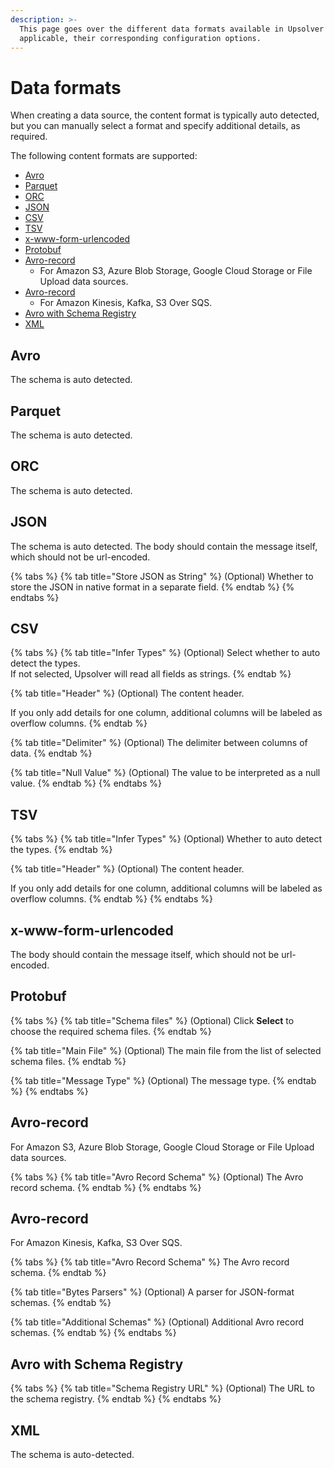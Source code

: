 ```yaml
---
description: >-
  This page goes over the different data formats available in Upsolver and, if
  applicable, their corresponding configuration options.
---
```


# Data formats

When creating a data source, the content format is typically auto detected, but you can manually select a format and specify additional details, as required.

The following content formats are supported:

* [Avro](data-formats.md#avro)
* [Parquet](data-formats.md#parquet)
* [ORC](data-formats.md#orc)
* [JSON](data-formats.md#json)
* [CSV](data-formats.md#csv)
* [TSV](data-formats.md#tsv)
* [x-www-form-urlencoded](data-formats.md#x-www-form-urlencoded)
* [Protobuf](data-formats.md#protobuf)
* [Avro-record](data-formats.md#avro-record)
  * For Amazon S3, Azure Blob Storage, Google Cloud Storage or File Upload data sources.
* [Avro-record](data-formats.md#avro-record-1)
  * For Amazon Kinesis, Kafka, S3 Over SQS.
* [Avro with Schema Registry](data-formats.md#avro-with-schema-registry)
* [XML](data-formats.md#xml)

## Avro

The schema is auto detected.

## Parquet

The schema is auto detected.

## ORC

The schema is auto detected.

## JSON

The schema is auto detected. The body should contain the message itself, which should not be url-encoded.

{% tabs %}
{% tab title="Store JSON as String" %}
\(Optional\) Whether to store the JSON in native format in a separate field.
{% endtab %}
{% endtabs %}

## CSV

{% tabs %}
{% tab title="Infer Types" %}
\(Optional\) Select whether to auto detect the types.   
If not selected, Upsolver will read all fields as strings.
{% endtab %}

{% tab title="Header" %}
\(Optional\) The content header. 

If you only add details for one column, additional columns will be labeled as overflow columns.
{% endtab %}

{% tab title="Delimiter" %}
\(Optional\) The delimiter between columns of data.
{% endtab %}

{% tab title="Null Value" %}
\(Optional\) The value to be interpreted as a null value.
{% endtab %}
{% endtabs %}

## TSV

{% tabs %}
{% tab title="Infer Types" %}
\(Optional\) Whether to auto detect the types.
{% endtab %}

{% tab title="Header" %}
\(Optional\) The content header. 

If you only add details for one column, additional columns will be labeled as overflow columns.
{% endtab %}
{% endtabs %}

## **x-www-form-urlencoded**

The body should contain the message itself, which should not be url-encoded.

## Protobuf

{% tabs %}
{% tab title="Schema files" %}
\(Optional\) Click **Select** to choose the required schema files.
{% endtab %}

{% tab title="Main File" %}
\(Optional\) The main file from the list of selected schema files.
{% endtab %}

{% tab title="Message Type" %}
\(Optional\) The message type.
{% endtab %}
{% endtabs %}

## Avro-record

For Amazon S3, Azure Blob Storage, Google Cloud Storage or File Upload data sources.

{% tabs %}
{% tab title="Avro Record Schema" %}
\(Optional\) The Avro record schema.
{% endtab %}
{% endtabs %}

## Avro-record

For Amazon Kinesis, Kafka, S3 Over SQS.

{% tabs %}
{% tab title="Avro Record Schema" %}
The Avro record schema.
{% endtab %}

{% tab title="Bytes Parsers" %}
\(Optional\) A parser for JSON-format schemas.
{% endtab %}

{% tab title="Additional Schemas" %}
\(Optional\) Additional Avro record schemas.
{% endtab %}
{% endtabs %}

## Avro with Schema Registry

{% tabs %}
{% tab title="Schema Registry URL" %}
\(Optional\) The URL to the schema registry.
{% endtab %}
{% endtabs %}

## **XML**

The schema is auto-detected.

